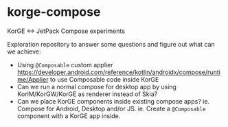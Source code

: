 # korge-compose
KorGE &lt;-> JetPack Compose experiments

Exploration repository to answer some questions and figure out what can we achieve:

* Using `@Composable` custom applier <https://developer.android.com/reference/kotlin/androidx/compose/runtime/Applier> to use Composable code inside KorGE
* Can we run a normal compose for desktop app by using KorIM/KorGW/KorGE as renderer instead of Skia?
* Can we place KorGE components inside existing compose apps? ie. Compose for Android, Desktop and/or JS. ie. Create a `@Composable` component with a KorGE app inside.
